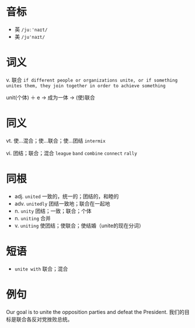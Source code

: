 # 音标

- 英 `/juː'naɪt/`
- 美 `/ju'naɪt/`

# 词义

v. 联合
`if different people or organizations unite, or if something unites them, they join together in order to achieve something`



unit(个体) ＋ e → 成为一体 → (使)联合

# 同义

vt. 使…混合；使…联合；使…团结
`intermix`

vi. 团结；联合；混合
`league` `band` `combine` `connect` `rally`

# 同根

- adj. `united` 一致的，统一的；团结的，和睦的
- adv. `unitedly` 团结一致地；联合在一起地
- n. `unity` 团结；一致；联合；个体
- n. `uniting` 合并
- v. `uniting` 使团结；使联合；使结婚（unite的现在分词）

# 短语

- `unite with` 联合；混合

# 例句

Our goal is to unite the opposition parties and defeat the President.
我们的目标是联合各反对党挫败总统。


